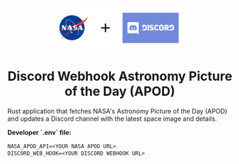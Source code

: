 <p align="center">
    <img src="./docs/logo.png" height="100" />
</p>

<h1 align="center">Discord Webhook Astronomy Picture of the Day (APOD)</h1>

<p>Rust application that fetches NASA's Astronomy Picture of the Day (APOD) and updates a Discord channel with the latest space image and details.</p>

<p><b>Developer `.env` file:</b></p>

```
NASA_APOD_API=<YOUR NASA APOD URL>
DISCORD_WEB_HOOK=<YOUR DISCORD WEBHOOK URL>
```
